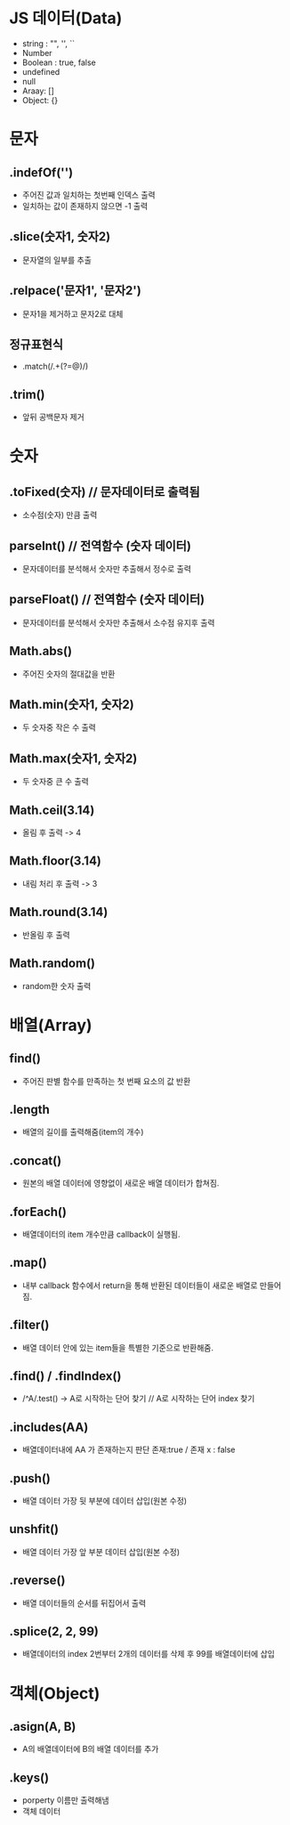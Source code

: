 # JS 데이터(Data)

- string : "", '', ``
- Number
- Boolean : true, false
- undefined 
- null
- Araay: []
- Object: {}

# 문자
## .indefOf('')
- 주어진 값과 일치하는 첫번째 인덱스 출력
- 일치하는 값이 존재하지 않으면 -1 출력

## .slice(숫자1, 숫자2)
- 문자열의 일부를 추출

## .relpace('문자1', '문자2')
- 문자1을 제거하고 문자2로 대체

## 정규표현식
- .match(/.+(?=@)/)

## .trim()
- 앞뒤 공백문자 제거

# 숫자
## .toFixed(숫자)   //  문자데이터로 출력됨
- 소수점(숫자) 만큼 출력

## parseInt() // 전역함수 (숫자 데이터)
- 문자데이터를 분석해서 숫자만 추출해서 정수로 출력

## parseFloat() // 전역함수 (숫자 데이터)
- 문자데이터를 분석해서 숫자만 추출해서 소수점 유지후 출력

## Math.abs()
- 주어진 숫자의 절대값을 반환

## Math.min(숫자1, 숫자2)
- 두 숫자중 작은 수 출력

## Math.max(숫자1, 숫자2)
- 두 숫자중 큰 수 출력

## Math.ceil(3.14)
- 올림 후 출력 -> 4

## Math.floor(3.14)
- 내림 처리 후 출력 -> 3

## Math.round(3.14)
- 반올림 후 출력

## Math.random()
- random한 숫자 출력



# 배열(Array)

## find()
- 주어진 판별 함수를 만족하는 첫 번째 요소의 값 반환

## .length
- 배열의 길이를 출력해줌(item의 개수)

## .concat()
- 원본의 배열 데이터에 영향없이 새로운 배열 데이터가 합쳐짐.

## .forEach()
- 배열데이터의 item 개수만큼 callback이 실행됨.

## .map()
- 내부 callback 함수에서 return을 통해 반환된 데이터들이 새로운 배열로 만들어짐.

## .filter()
- 배열 데이터 안에 있는 item들을 특별한 기준으로 반환해줌.

## .find() / .findIndex()
- /^A/.test() -> A로 시작하는 단어 찾기 // A로 시작하는 단어 index 찾기

## .includes(AA)
- 배열데이터내에 AA 가 존재하는지 판단 존재:true / 존재 x : false

## .push()
- 배열 데이터 가장 뒷 부분에 데이터 삽입(원본 수정)

## unshfit()
- 배열 데이터 가장 앞 부분 데이터 삽입(원본 수정)

## .reverse()
- 배열 데이터들의 순서를 뒤집어서 출력

## .splice(2, 2, 99)
- 배열데이터의 index 2번부터 2개의 데이터를 삭제 후 99를 배열데이터에 삽입

# 객체(Object)

## .asign(A, B)
- A의 배열데이터에 B의 배열 데이터를 추가

## .keys()
- porperty 이름만 출력해냄
- 객체 데이터